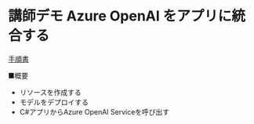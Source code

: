 # 講師デモ Azure OpenAI をアプリに統合する

[手順書](https://microsoftlearning.github.io/mslearn-openai.ja-jp/Instructions/Labs/02-natural-language-azure-openai.html)

■概要

- リソースを作成する
- モデルをデプロイする
- C#アプリからAzure OpenAI Serviceを呼び出す

